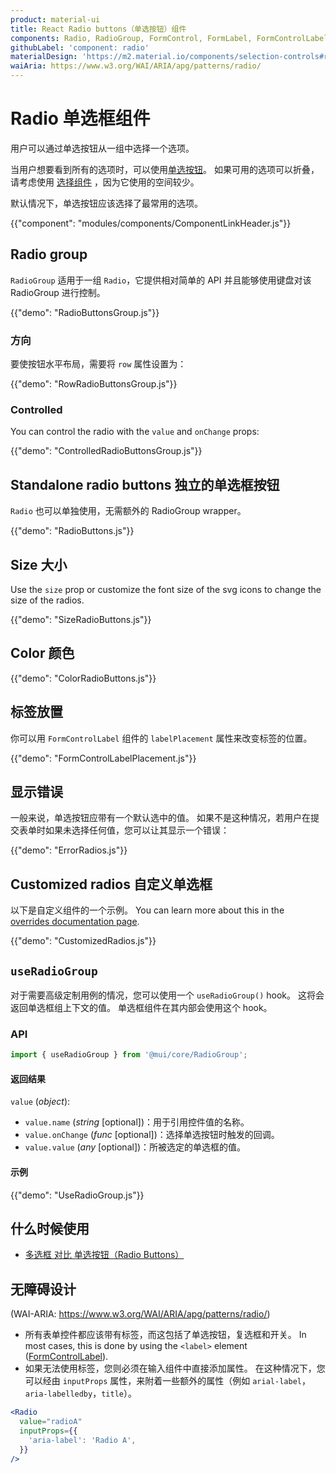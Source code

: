 ```yaml
---
product: material-ui
title: React Radio buttons（单选按钮）组件
components: Radio, RadioGroup, FormControl, FormLabel, FormControlLabel
githubLabel: 'component: radio'
materialDesign: 'https://m2.material.io/components/selection-controls#radio-buttons'
waiAria: https://www.w3.org/WAI/ARIA/apg/patterns/radio/
---
```


# Radio 单选框组件

<p class="description">用户可以通过单选按钮从一组中选择一个选项。</p>

当用户想要看到所有的选项时，可以使用[单选按钮](/zh/material-ui/react-select/)。 如果可用的选项可以折叠，请考虑使用 [选择组件](/zh/material-ui/react-select/) ，因为它使用的空间较少。

默认情况下，单选按钮应该选择了最常用的选项。

{{"component": "modules/components/ComponentLinkHeader.js"}}

## Radio group

`RadioGroup` 适用于一组 `Radio`，它提供相对简单的 API 并且能够使用键盘对该 RadioGroup 进行控制。

{{"demo": "RadioButtonsGroup.js"}}

### 方向

要使按钮水平布局，需要将 `row` 属性设置为：

{{"demo": "RowRadioButtonsGroup.js"}}

### Controlled

You can control the radio with the `value` and `onChange` props:

{{"demo": "ControlledRadioButtonsGroup.js"}}

## Standalone radio buttons 独立的单选框按钮

`Radio` 也可以单独使用，无需额外的 RadioGroup wrapper。

{{"demo": "RadioButtons.js"}}

## Size 大小

Use the `size` prop or customize the font size of the svg icons to change the size of the radios.

{{"demo": "SizeRadioButtons.js"}}

## Color 颜色

{{"demo": "ColorRadioButtons.js"}}

## 标签放置

你可以用 `FormControlLabel` 组件的 `labelPlacement` 属性来改变标签的位置。

{{"demo": "FormControlLabelPlacement.js"}}

## 显示错误

一般来说，单选按钮应带有一个默认选中的值。 如果不是这种情况，若用户在提交表单时如果未选择任何值，您可以让其显示一个错误：

{{"demo": "ErrorRadios.js"}}

## Customized radios 自定义单选框

以下是自定义组件的一个示例。 You can learn more about this in the [overrides documentation page](/material-ui/customization/how-to-customize/).

{{"demo": "CustomizedRadios.js"}}

## `useRadioGroup`

对于需要高级定制用例的情况，您可以使用一个 `useRadioGroup()` hook。 这将会返回单选框组上下文的值。 单选框组件在其内部会使用这个 hook。

### API

```jsx
import { useRadioGroup } from '@mui/core/RadioGroup';
```

#### 返回结果

`value` (_object_):

- `value.name` (_string_ [optional])：用于引用控件值的名称。
- `value.onChange` (_func_ [optional])：选择单选按钮时触发的回调。
- `value.value` (_any_ [optional])：所被选定的单选框的值。

#### 示例

{{"demo": "UseRadioGroup.js"}}

## 什么时候使用

- [多选框 对比 单选按钮（Radio Buttons）](https://www.nngroup.com/articles/checkboxes-vs-radio-buttons/)

## 无障碍设计

(WAI-ARIA: https://www.w3.org/WAI/ARIA/apg/patterns/radio/)

- 所有表单控件都应该带有标签，而这包括了单选按钮，复选框和开关。 In most cases, this is done by using the `<label>` element ([FormControlLabel](/material-ui/api/form-control-label/)).
- 如果无法使用标签，您则必须在输入组件中直接添加属性。 在这种情况下，您可以经由 `inputProps` 属性，来附着一些额外的属性（例如 `arial-label`，`aria-labelledby`，`title`）。

```jsx
<Radio
  value="radioA"
  inputProps={{
    'aria-label': 'Radio A',
  }}
/>
```
